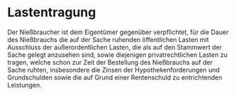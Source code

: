 # Lastentragung

Der Nießbraucher ist dem Eigentümer gegenüber verpflichtet, für die Dauer des Nießbrauchs die auf der Sache ruhenden öffentlichen Lasten mit Ausschluss der außerordentlichen Lasten, die als auf den Stammwert der Sache gelegt anzusehen sind, sowie diejenigen privatrechtlichen Lasten zu tragen, welche schon zur Zeit der Bestellung des Nießbrauchs auf der Sache ruhten, insbesondere die Zinsen der Hypothekenforderungen und Grundschulden sowie die auf Grund einer Rentenschuld zu entrichtenden Leistungen.
